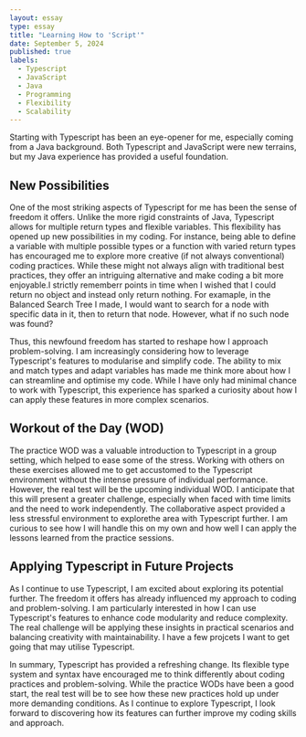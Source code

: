 ```yaml
---
layout: essay
type: essay
title: "Learning How to 'Script'"
date: September 5, 2024
published: true
labels:
  - Typescript
  - JavaScript
  - Java
  - Programming
  - Flexibility
  - Scalability
---
```


  Starting with Typescript has been an eye-opener for me, especially coming from a Java background. Both Typescript and JavaScript were new terrains, but my Java experience has provided a useful foundation.
  
## New Possibilities

  One of the most striking aspects of Typescript for me has been the sense of freedom it offers. Unlike the more rigid constraints of Java, Typescript allows for multiple return types and flexible variables. This flexibility has opened up new possibilities in my coding. For instance, being able to define a variable with multiple possible types or a function with varied return types has encouraged me to explore more creative (if not always conventional) coding practices. While these might not always align with traditional best practices, they offer an intriguing alternative and make coding a bit more enjoyable.I strictly rememberr points in time when I wished that I could return no object and instead only return nothing. For examaple, in the Balanced Search Tree I made, I would want to search for a node with specific data in it, then to return that node. However, what if no such node was found?

  Thus, this newfound freedom has started to reshape how I approach problem-solving. I am increasingly considering how to leverage Typescript's features to modularise and simplify code. The ability to mix and match types and adapt variables has made me think more about how I can streamline and optimise my code. While I have only had minimal chance to work with Typescript, this experience has sparked a curiosity about how I can apply these features in more complex scenarios.

## Workout of the Day (WOD)

  The practice WOD was a valuable introduction to Typescript in a group setting, which helped to ease some of the stress. Working with others on these exercises allowed me to get accustomed to the Typescript environment without the intense pressure of individual performance. However, the real test will be the upcoming individual WOD. I anticipate that this will present a greater challenge, especially when faced with time limits and the need to work independently. The collaborative aspect provided a less stressful environment to explorethe area with Typescript further. I am curious to see how I will handle this on my own and how well I can apply the lessons learned from the practice sessions.

## Applying Typescript in Future Projects

  As I continue to use Typescript, I am excited about exploring its potential further. The freedom it offers has already influenced my approach to coding and problem-solving. I am particularly interested in how I can use Typescript's features to enhance code modularity and reduce complexity. The real challenge will be applying these insights in practical scenarios and balancing creativity with maintainability. I have a few projcets I want to get going that may utilise Typescript.

  In summary, Typescript has provided a refreshing change. Its flexible type system and syntax have encouraged me to think differently about coding practices and problem-solving. While the practice WODs have been a good start, the real test will be to see how these new practices hold up under more demanding conditions. As I continue to explore Typescript, I look forward to discovering how its features can further improve my coding skills and approach.
